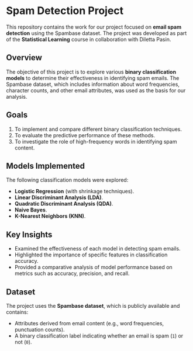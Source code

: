# Spam Detection Project  

This repository contains the work for our project focused on **email spam detection** using the Spambase dataset. The project was developed as part of the **Statistical Learning** course in collaboration with Diletta Pasin.

## Overview  

The objective of this project is to explore various **binary classification models** to determine their effectiveness in identifying spam emails. The Spambase dataset, which includes information about word frequencies, character counts, and other email attributes, was used as the basis for our analysis.  

## Goals  

1. To implement and compare different binary classification techniques.  
2. To evaluate the predictive performance of these methods.  
3. To investigate the role of high-frequency words in identifying spam content.  

## Models Implemented  

The following classification models were explored:  

- **Logistic Regression** (with shrinkage techniques).  
- **Linear Discriminant Analysis (LDA)**.  
- **Quadratic Discriminant Analysis (QDA)**.  
- **Naive Bayes**.  
- **K-Nearest Neighbors (KNN)**.  

## Key Insights  

- Examined the effectiveness of each model in detecting spam emails.  
- Highlighted the importance of specific features in classification accuracy.  
- Provided a comparative analysis of model performance based on metrics such as accuracy, precision, and recall.  

## Dataset  

The project uses the **Spambase dataset**, which is publicly available and contains:  
- Attributes derived from email content (e.g., word frequencies, punctuation counts).  
- A binary classification label indicating whether an email is spam (`1`) or not (`0`).  
